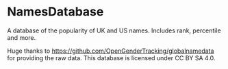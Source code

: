 # NamesDatabase
A database of the popularity of UK and US names. Includes rank, percentile and more.

Huge thanks to https://github.com/OpenGenderTracking/globalnamedata for providing the raw data.
This database is licensed under CC BY SA 4.0.
